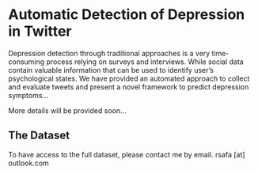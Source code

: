 # Automatic Detection of Depression in Twitter

Depression detection through traditional approaches is a very time-consuming process relying on surveys and interviews. While social data contain valuable information that can be used to identify user’s psychological states. We have provided an automated approach to collect and evaluate tweets and present a novel framework to predict depression symptoms...

More details will be provided soon...

##  The Dataset

To have access to the full dataset, please contact me by email.
rsafa [at] outlook.com